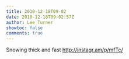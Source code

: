 ```yaml
---
title: 2010-12-18T09-02
date: 2010-12-18T09:02:57Z
author: Lee Turner
showtoc: false
comments: true
---
```


Snowing thick and fast http://instagr.am/p/mfTc/

